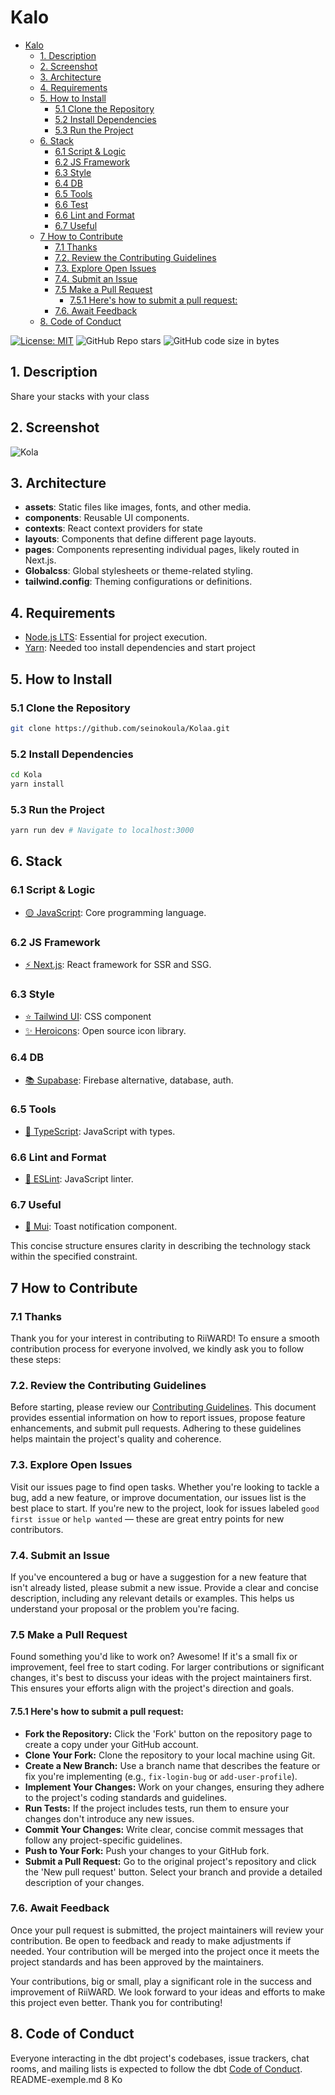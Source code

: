 # Kalo

- [Kalo](#riiward)
  - [1. Description](#1-description)
  - [2. Screenshot](#2-screenshot)
  - [3. Architecture](#3-Architecture)
  - [4. Requirements](#4-requirements)
  - [5. How to Install](#5-how-to-install)
    - [5.1 Clone the Repository](#51-clone-the-repository)
    - [5.2 Install Dependencies](#52-install-dependencies)
    - [5.3 Run the Project](#53-run-the-project)
  - [6. Stack](#6-stack)
    - [6.1 Script \& Logic](#61-script--logic)
    - [6.2 JS Framework](#62-js-framework)
    - [6.3 Style](#63-style)
    - [6.4 DB](#64-db)
    - [6.5 Tools](#65-tools)
    - [6.6 Test](#66-test)
    - [6.6 Lint and Format](#66-lint-and-format)
    - [6.7 Useful](#67-useful)
  - [7 How to Contribute](#7-how-to-contribute)
    - [7.1 Thanks](#71-thanks)
    - [7.2. Review the Contributing Guidelines](#72-review-the-contributing-guidelines)
    - [7.3. Explore Open Issues](#73-explore-open-issues)
    - [7.4. Submit an Issue](#74-submit-an-issue)
    - [7.5 Make a Pull Request](#75-make-a-pull-request)
      - [7.5.1 Here's how to submit a pull request:](#751-heres-how-to-submit-a-pull-request)
    - [7.6. Await Feedback](#76-await-feedback)
  - [8. Code of Conduct](#8-code-of-conduct)

[![License: MIT](https://img.shields.io/badge/License-MIT-yellow.svg)](https://opensource.org/licenses/MIT)
![GitHub Repo stars](https://img.shields.io/github/stars/seinokoula/open_new_teck_a4
)
![GitHub code size in bytes](https://img.shields.io/github/languages/code-size/seinokoula/open_new_teck_a4)

## 1. Description


Share your stacks with your class 

## 2. Screenshot

![Kola](https://lkhayewnehhxhqkckehs.supabase.co/storage/v1/object/public/logo/Screenshot%202024-02-15%20at%2010.24.10.png)

## 3. Architecture

- **assets**: Static files like images, fonts, and other media.
- **components**: Reusable UI components.
- **contexts**: React context providers for state
- **layouts**: Components that define different page layouts.
- **pages**: Components representing individual pages, likely routed in Next.js.
- **Globalcss**: Global stylesheets or theme-related styling.
- **tailwind.config**: Theming configurations or definitions.

## 4. Requirements

- [Node.js LTS](https://nodejs.org/en): Essential for project execution.
- [Yarn](): Needed too install dependencies and start project 

## 5. How to Install

### 5.1 Clone the Repository

```bash
git clone https://github.com/seinokoula/Kolaa.git
```

### 5.2 Install Dependencies

```bash
cd Kola
yarn install
```

### 5.3 Run the Project

```bash
yarn run dev # Navigate to localhost:3000
```

## 6. Stack

### 6.1 Script & Logic

- [🟡 JavaScript](https://developer.mozilla.org/en/docs/Web/JavaScript): Core programming language.

### 6.2 JS Framework

- [⚡ Next.js](https://nextjs.org/): React framework for SSR and SSG.

### 6.3 Style

- [⭐️ Tailwind UI](https://tailwindui.com/): CSS component
- [✨ Heroicons](https://heroicons.com/): Open source icon library.

### 6.4 DB

- [📚 Supabase](https://supabase.com/): Firebase alternative, database, auth.

### 6.5 Tools

- [📄 TypeScript](https://www.typescriptlang.org/): JavaScript with types.

### 6.6 Lint and Format

- [📏 ESLint](https://eslint.org/): JavaScript linter.


### 6.7 Useful

- [📝 Mui](https://mui.com/): Toast notification component.

This concise structure ensures clarity in describing the technology stack within the specified constraint.

## 7 How to Contribute

### 7.1 Thanks

Thank you for your interest in contributing to RiiWARD! To ensure a smooth contribution process for everyone involved, we kindly ask you to follow these steps:

### 7.2. Review the Contributing Guidelines

Before starting, please review our [Contributing Guidelines](CONTRIBUTING.md). This document provides essential information on how to report issues, propose feature enhancements, and submit pull requests. Adhering to these guidelines helps maintain the project's quality and coherence.

### 7.3. Explore Open Issues

Visit our issues page to find open tasks. Whether you're looking to tackle a bug, add a new feature, or improve documentation, our issues list is the best place to start. If you're new to the project, look for issues labeled `good first issue` or `help wanted` — these are great entry points for new contributors.

### 7.4. Submit an Issue

If you've encountered a bug or have a suggestion for a new feature that isn't already listed, please submit a new issue. Provide a clear and concise description, including any relevant details or examples. This helps us understand your proposal or the problem you're facing.

### 7.5 Make a Pull Request

Found something you'd like to work on? Awesome! If it's a small fix or improvement, feel free to start coding. For larger contributions or significant changes, it's best to discuss your ideas with the project maintainers first. This ensures your efforts align with the project's direction and goals.

#### 7.5.1 Here's how to submit a pull request:

- **Fork the Repository:** Click the 'Fork' button on the repository page to create a copy under your GitHub account.
- **Clone Your Fork:** Clone the repository to your local machine using Git.
- **Create a New Branch:** Use a branch name that describes the feature or fix you're implementing (e.g., `fix-login-bug` or `add-user-profile`).
- **Implement Your Changes:** Work on your changes, ensuring they adhere to the project's coding standards and guidelines.
- **Run Tests:** If the project includes tests, run them to ensure your changes don't introduce any new issues.
- **Commit Your Changes:** Write clear, concise commit messages that follow any project-specific guidelines.
- **Push to Your Fork:** Push your changes to your GitHub fork.
- **Submit a Pull Request:** Go to the original project's repository and click the 'New pull request' button. Select your branch and provide a detailed description of your changes.

### 7.6. Await Feedback

Once your pull request is submitted, the project maintainers will review your contribution. Be open to feedback and ready to make adjustments if needed. Your contribution will be merged into the project once it meets the project standards and has been approved by the maintainers.

Your contributions, big or small, play a significant role in the success and improvement of RiiWARD. We look forward to your ideas and efforts to make this project even better. Thank you for contributing!

## 8. Code of Conduct

Everyone interacting in the dbt project's codebases, issue trackers, chat rooms, and mailing lists is expected to follow the dbt [Code of Conduct](CODE_OF_CONDUCT.md).
README-exemple.md
8 Ko